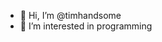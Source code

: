 - 👋 Hi, I’m @timhandsome
- 👀 I’m interested in programming

<!---
timhandsome/timhandsome is a ✨ special ✨ repository because its `README.md` (this file) appears on your GitHub profile.
You can click the Preview link to take a look at your changes.
--->
